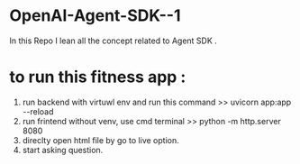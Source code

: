 # OpenAI-Agent-SDK--1
In this Repo I lean all the concept related to Agent SDK .

# to run this fitness app :
1. run backend with virtuwl env and run this command >> uvicorn app:app --reload
2. run frintend without venv, use cmd terminal >> python -m http.server 8080
3. direclty open html file by go to live option.
4. start asking question.



